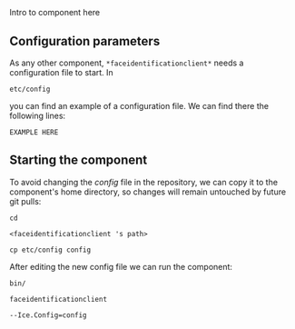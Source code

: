 ```
```
#
``` faceidentificationclient
```
Intro to component here


## Configuration parameters
As any other component,
``` *faceidentificationclient* ```
needs a configuration file to start. In

    etc/config

you can find an example of a configuration file. We can find there the following lines:

    EXAMPLE HERE

    
## Starting the component
To avoid changing the *config* file in the repository, we can copy it to the component's home directory, so changes will remain untouched by future git pulls:

    cd

``` <faceidentificationclient 's path> ```

    cp etc/config config
    
After editing the new config file we can run the component:

    bin/

```faceidentificationclient ```

    --Ice.Config=config
